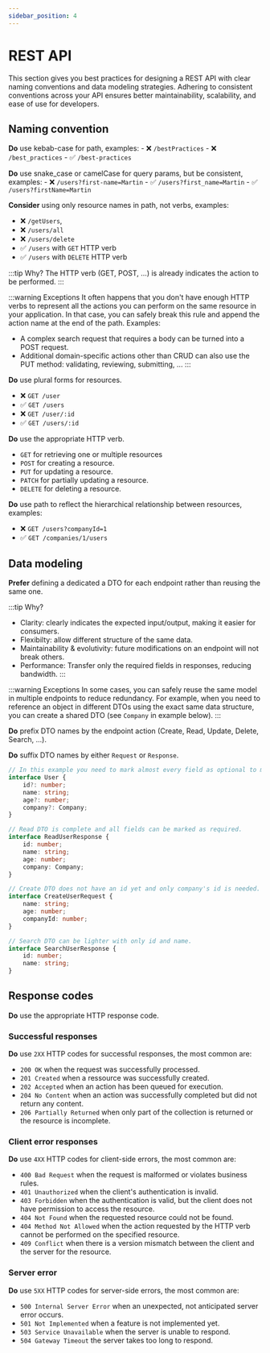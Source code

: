 ```yaml
---
sidebar_position: 4
---
```

# REST API

This section gives you best practices for designing a REST API with clear naming conventions and data modeling strategies.
Adhering to consistent conventions across your API ensures better maintainability, scalability, and ease of use for developers.

## Naming convention

**Do** use kebab-case for path, examples:
    - ❌ `/bestPractices` 
    - ❌ `/best_practices` 
    - ✅ `/best-practices`

**Do** use snake_case or camelCase for query params, but be consistent, examples:
    - ❌ `/users?first-name=Martin` 
    - ✅ `/users?first_name=Martin` 
    - ✅ `/users?firstName=Martin`

**Consider** using only resource names in path, not verbs, examples:
- ❌ `/getUsers`,
- ❌ `/users/all`
- ❌ `/users/delete`
- ✅ `/users` with `GET` HTTP verb
- ✅ `/users` with `DELETE` HTTP verb

:::tip Why?
The HTTP verb (GET, POST, ...) is already indicates the action to be performed.
:::

:::warning Exceptions
It often happens that you don't have enough HTTP verbs to represent all the actions you can perform on the same resource in your application.
In that case, you can safely break this rule and append the action name at the end of the path. Examples:

- A complex search request that requires a body can be turned into a POST request.
- Additional domain-specific actions other than CRUD can also use the PUT method: validating, reviewing, submitting, ...
:::

**Do** use plural forms for resources.
- ❌ `GET /user`
- ✅ `GET /users`
- ❌ `GET /user/:id`
- ✅ `GET /users/:id`

**Do** use the appropriate HTTP verb.
- `GET` for retrieving one or multiple resources
- `POST` for creating a resource.
- `PUT` for updating a resource.
- `PATCH` for partially updating a resource.
- `DELETE` for deleting a resource.

**Do** use path to reflect the hierarchical relationship between resources, examples:
- ❌ `GET /users?companyId=1`
- ✅ `GET /companies/1/users`

## Data modeling

**Prefer** defining a dedicated a DTO for each endpoint rather than reusing the same one.

:::tip Why?
- Clarity: clearly indicates the expected input/output, making it easier for consumers.
- Flexibilty: allow different structure of the same data.
- Maintainability & evolutivity: future modifications on an endpoint will not break others.
- Performance: Transfer only the required fields in responses, reducing bandwidth.
:::

:::warning Exceptions
In some cases, you can safely reuse the same model in multiple endpoints to reduce redundancy. For example, when you need to reference an object in different DTOs using the exact same data structure, 
you can create a shared DTO (see `Company` in example below).
:::

**Do** prefix DTO names by the endpoint action (Create, Read, Update, Delete, Search, ...).

**Do** suffix DTO names by either `Request` or `Response`.

```ts title="❌ model"
// In this example you need to mark almost every field as optional to match all use cases.
interface User {
    id?: number;
    name: string;
    age?: number;
    company?: Company;
}
```

```ts title="✅ model"
// Read DTO is complete and all fields can be marked as required.
interface ReadUserResponse {
    id: number;
    name: string;
    age: number;
    company: Company;
}

// Create DTO does not have an id yet and only company's id is needed.
interface CreateUserRequest {
    name: string;
    age: number;
    companyId: number;
}

// Search DTO can be lighter with only id and name.
interface SearchUserResponse {
    id: number;
    name: string;
}
```

## Response codes

**Do** use the appropriate HTTP response code.

### Successful responses
**Do** use `2XX` HTTP codes for successful responses, the most common are:

- `200 OK` when the request was successfully processed.
- `201 Created` when a ressource was successfully created.
- `202 Accepted` when an action has been queued for execution.
- `204 No Content` when an action was successfully completed but did not return any content.
- `206 Partially Returned` when only part of the collection is returned or the resource is incomplete.

### Client error responses

**Do** use `4XX` HTTP codes for client-side errors, the most common are:

- `400 Bad Request` when the request is malformed or violates business rules.
- `401 Unauthorized` when the client's authentication is invalid.
- `403 Forbidden` when the authentication is valid, but the client does not have permission to access the resource.
- `404 Not Found` when the requested resource could not be found.
- `404 Method Not Allowed` when the action requested by the HTTP verb cannot be performed on the specified resource.
- `409 Conflict` when there is a version mismatch between the client and the server for the resource.

### Server error

**Do** use `5XX` HTTP codes for server-side errors, the most common are:

- `500 Internal Server Error` when an unexpected, not anticipated server error occurs.
- `501 Not Implemented` when a feature is not implemented yet.
- `503 Service Unavailable` when the server is unable to respond.
- `504 Gateway Timeout` the server takes too long to respond.

